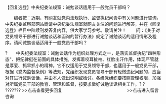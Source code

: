 【回复选登】中央纪委法规室：诫勉谈话适用于一般党员干部吗？










　　编者按：近期，有网友就党内法规执行、监督执纪问责中有关问题进行咨询。中央纪委监察部网站商请中央纪委法规室就网友关注的问题进行解答，并在《回复选登》栏目中陆续刊发答复内容，供大家学习参考。敬请关注！
　　问：《关于对党员领导干部进行诫勉谈话和函询的暂行办法》规定了诫勉谈话的适用情形及程序。请问诫勉谈话适用于一般党员干部吗？

?　　中央纪委法规室：诫勉谈话作为组织处理方式之一，是落实监督执纪"四种形态"、把纪律挺在前面的具体措施，发挥着咬耳扯袖、红脸出汗作用，体现严管就是厚爱、抓早抓小的精神。它不仅适用于党员领导干部，也适用于一般党员干部，根据《党内监督条例》等法规，党组织发现党员领导干部有轻微违纪问题的，应当对其进行诫勉谈话，并由本人做出说明或检讨。各级党组织要按照管理权限，加强对所属党员干部的教育、管理和监督，按要求做好诫勉谈话相关工作。?
? ???????
\>\>点击查看更多回复　　　　　　　　　　　　　　　\>\>点击进入留言咨询
